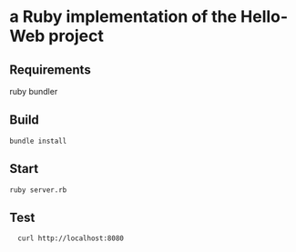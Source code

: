 # a Ruby implementation of the Hello-Web project

## Requirements

ruby
bundler

## Build

```shell
bundle install
```

## Start

```shell
ruby server.rb
```

## Test
```shell
  curl http://localhost:8080
```
